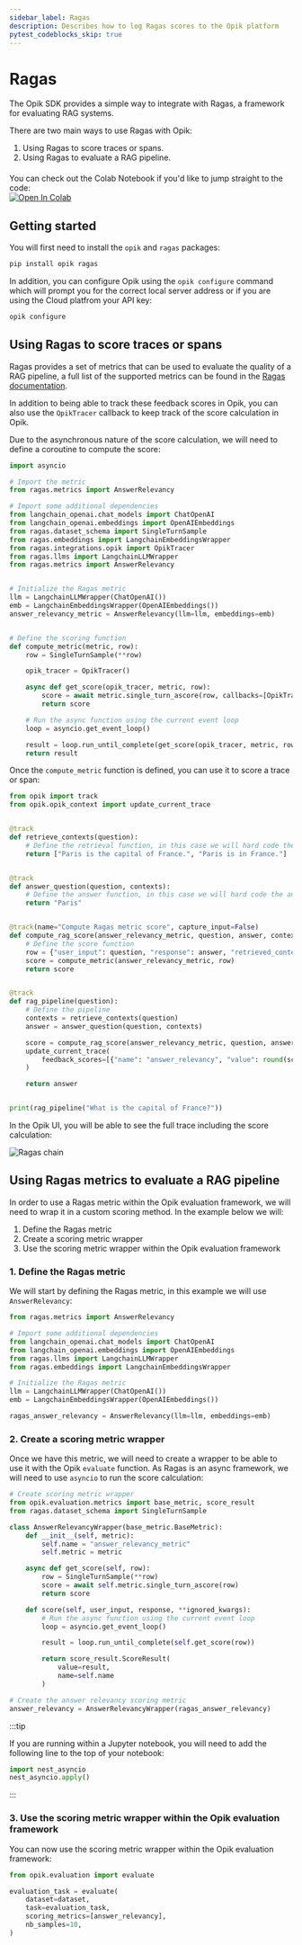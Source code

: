 ```yaml
---
sidebar_label: Ragas
description: Describes how to log Ragas scores to the Opik platform
pytest_codeblocks_skip: true
---
```


# Ragas

The Opik SDK provides a simple way to integrate with Ragas, a framework for evaluating RAG systems.

There are two main ways to use Ragas with Opik:

1. Using Ragas to score traces or spans.
2. Using Ragas to evaluate a RAG pipeline.

<div style="display: flex; align-items: center; flex-wrap: wrap; margin: 20px 0;">
  <span style="margin-right: 10px;">You can check out the Colab Notebook if you'd like to jump straight to the code:</span>
  <a href="https://colab.research.google.com/github/comet-ml/opik/blob/main/apps/opik-documentation/documentation/docs/cookbook/ragas.ipynb" target="_blank" rel="noopener noreferrer">
    <img src="https://colab.research.google.com/assets/colab-badge.svg" alt="Open In Colab" style="vertical-align: middle;"/>
  </a>
</div>

## Getting started

You will first need to install the `opik` and `ragas` packages:

```bash
pip install opik ragas
```

In addition, you can configure Opik using the `opik configure` command which will prompt you for the correct local server address or if you are using the Cloud platfrom your API key:

```bash
opik configure
```

## Using Ragas to score traces or spans

Ragas provides a set of metrics that can be used to evaluate the quality of a RAG pipeline, a full list of the supported metrics can be found in the [Ragas documentation](https://docs.ragas.io/en/latest/references/metrics.html#).

In addition to being able to track these feedback scores in Opik, you can also use the `OpikTracer` callback to keep track of the score calculation in Opik.

Due to the asynchronous nature of the score calculation, we will need to define a coroutine to compute the score:

```python
import asyncio

# Import the metric
from ragas.metrics import AnswerRelevancy

# Import some additional dependencies
from langchain_openai.chat_models import ChatOpenAI
from langchain_openai.embeddings import OpenAIEmbeddings
from ragas.dataset_schema import SingleTurnSample
from ragas.embeddings import LangchainEmbeddingsWrapper
from ragas.integrations.opik import OpikTracer
from ragas.llms import LangchainLLMWrapper
from ragas.metrics import AnswerRelevancy


# Initialize the Ragas metric
llm = LangchainLLMWrapper(ChatOpenAI())
emb = LangchainEmbeddingsWrapper(OpenAIEmbeddings())
answer_relevancy_metric = AnswerRelevancy(llm=llm, embeddings=emb)


# Define the scoring function
def compute_metric(metric, row):
    row = SingleTurnSample(**row)

    opik_tracer = OpikTracer()

    async def get_score(opik_tracer, metric, row):
        score = await metric.single_turn_ascore(row, callbacks=[OpikTracer()])
        return score

    # Run the async function using the current event loop
    loop = asyncio.get_event_loop()

    result = loop.run_until_complete(get_score(opik_tracer, metric, row))
    return result
```

Once the `compute_metric` function is defined, you can use it to score a trace or span:

```python
from opik import track
from opik.opik_context import update_current_trace


@track
def retrieve_contexts(question):
    # Define the retrieval function, in this case we will hard code the contexts
    return ["Paris is the capital of France.", "Paris is in France."]


@track
def answer_question(question, contexts):
    # Define the answer function, in this case we will hard code the answer
    return "Paris"


@track(name="Compute Ragas metric score", capture_input=False)
def compute_rag_score(answer_relevancy_metric, question, answer, contexts):
    # Define the score function
    row = {"user_input": question, "response": answer, "retrieved_contexts": contexts}
    score = compute_metric(answer_relevancy_metric, row)
    return score


@track
def rag_pipeline(question):
    # Define the pipeline
    contexts = retrieve_contexts(question)
    answer = answer_question(question, contexts)

    score = compute_rag_score(answer_relevancy_metric, question, answer, contexts)
    update_current_trace(
        feedback_scores=[{"name": "answer_relevancy", "value": round(score, 4)}]
    )

    return answer


print(rag_pipeline("What is the capital of France?"))
```

In the Opik UI, you will be able to see the full trace including the score calculation:

![Ragas chain](/img/tracing/ragas_opik_trace.png)

## Using Ragas metrics to evaluate a RAG pipeline

In order to use a Ragas metric within the Opik evaluation framework, we will need to wrap it in a custom scoring method. In the example below we will:

1. Define the Ragas metric
2. Create a scoring metric wrapper
3. Use the scoring metric wrapper within the Opik evaluation framework

### 1. Define the Ragas metric

We will start by defining the Ragas metric, in this example we will use `AnswerRelevancy`:

```python
from ragas.metrics import AnswerRelevancy

# Import some additional dependencies
from langchain_openai.chat_models import ChatOpenAI
from langchain_openai.embeddings import OpenAIEmbeddings
from ragas.llms import LangchainLLMWrapper
from ragas.embeddings import LangchainEmbeddingsWrapper

# Initialize the Ragas metric
llm = LangchainLLMWrapper(ChatOpenAI())
emb = LangchainEmbeddingsWrapper(OpenAIEmbeddings())

ragas_answer_relevancy = AnswerRelevancy(llm=llm, embeddings=emb)
```

### 2. Create a scoring metric wrapper

Once we have this metric, we will need to create a wrapper to be able to use it with the Opik `evaluate` function. As Ragas is an async framework, we will need to use `asyncio` to run the score calculation:

```python
# Create scoring metric wrapper
from opik.evaluation.metrics import base_metric, score_result
from ragas.dataset_schema import SingleTurnSample

class AnswerRelevancyWrapper(base_metric.BaseMetric):
    def __init__(self, metric):
        self.name = "answer_relevancy_metric"
        self.metric = metric

    async def get_score(self, row):
        row = SingleTurnSample(**row)
        score = await self.metric.single_turn_ascore(row)
        return score

    def score(self, user_input, response, **ignored_kwargs):
        # Run the async function using the current event loop
        loop = asyncio.get_event_loop()

        result = loop.run_until_complete(self.get_score(row))

        return score_result.ScoreResult(
            value=result,
            name=self.name
        )

# Create the answer relevancy scoring metric
answer_relevancy = AnswerRelevancyWrapper(ragas_answer_relevancy)
```

:::tip

If you are running within a Jupyter notebook, you will need to add the following line to the top of your notebook:

```python
import nest_asyncio
nest_asyncio.apply()
```

:::

### 3. Use the scoring metric wrapper within the Opik evaluation framework

You can now use the scoring metric wrapper within the Opik evaluation framework:

```python
from opik.evaluation import evaluate

evaluation_task = evaluate(
    dataset=dataset,
    task=evaluation_task,
    scoring_metrics=[answer_relevancy],
    nb_samples=10,
)
```
